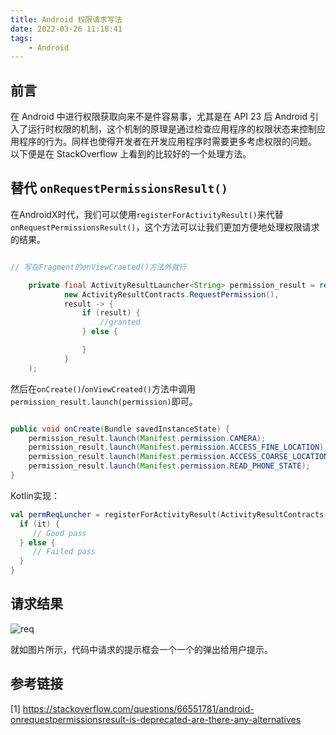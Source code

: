```yaml
---
title: Android 权限请求写法
date: 2022-03-26 11:18:41
tags: 
    - Android
---
```


## 前言

在 Android 中进行权限获取向来不是件容易事，尤其是在 API 23 后 Android 引入了运行时权限的机制，这个机制的原理是通过检查应用程序的权限状态来控制应用程序的行为。同样也使得开发者在开发应用程序时需要更多考虑权限的问题。  
以下便是在 StackOverflow 上看到的比较好的一个处理方法。

## 替代 `onRequestPermissionsResult()`

在AndroidX时代，我们可以使用`registerForActivityResult()`来代替`onRequestPermissionsResult()`，这个方法可以让我们更加方便地处理权限请求的结果。

```Java

// 写在Fragment的onViewCraeted()方法外就行

    private final ActivityResultLauncher<String> permission_result = registerForActivityResult(
            new ActivityResultContracts.RequestPermission(),
            result -> {
                if (result) {
                    //granted
                } else {

                }
            }
    );
```

然后在`onCreate()`/`onViewCreated()`方法中调用`permission_result.launch(permission)`即可。

```Java

public void onCreate(Bundle savedInstanceState) {
    permission_result.launch(Manifest.permission.CAMERA);
    permission_result.launch(Manifest.permission.ACCESS_FINE_LOCATION);
    permission_result.launch(Manifest.permission.ACCESS_COARSE_LOCATION);
    permission_result.launch(Manifest.permission.READ_PHONE_STATE);
}
```

Kotlin实现：

```Kotlin
val permReqLuncher = registerForActivityResult(ActivityResultContracts.RequestPermission()){
  if (it) {
     // Good pass
  } else {
     // Failed pass
  }
}
```

## 请求结果

![req](req.jpg)

就如图片所示，代码中请求的提示框会一个一个的弹出给用户提示。

## 参考链接

[1] https://stackoverflow.com/questions/66551781/android-onrequestpermissionsresult-is-deprecated-are-there-any-alternatives
